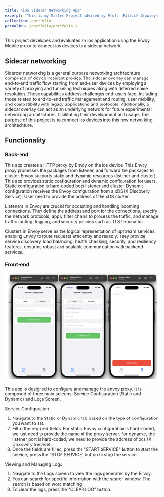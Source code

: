 ```yaml
---
title: "iOS Sidecar Networking App"
excerpt: "This is my Master Project advised by Prof. [Patrick Crowley](https://www.arl.wustl.edu/~pcrowley/). I developed and evaluated an ios application using the Envoy Mobile proxy to connect ios devices to a sidecar network. <img src='/images/project1.png' style=\"width: 700px; height: auto;\" >"
collection: portfolio
permalink: /portfolio/portfolio-1
---
```


This project developes and evaluates an ios application using the Envoy Mobile proxy to connect ios devices to a sidecar network.

## Sidecar networking
Sidercar networking is a general purpose networking architechture comprised of device-resident proxies. The sidecar overlay can manage end-to-end traffic flow starting from end-user devices by employing a variety of proxying and tunneling techniques along with deferred name resolution. These capabilities address challenges end-users face, including those related to end-to-end traffic management and routing, user mobility, and compatibility with legacy applications and protocols. Additionally, a sidecar overlay can act as an underlying network for future experimental networking architectures, facilitating their development and usage. The purpose of this project is to connect ios devices into this new networking architechture.

## Functionality
### Back-end
This app creates a HTTP proxy by Envoy on the ios device. This Envoy proxy processes the packages from listener, and forward the packages to cluster. Envoy supports static and dynamic resources (listener and cluster). This app provides static configuration and dynamic configuration for users. Static configuration is hard-coded both listener and cluster. Dynamic configuration receives the Envoy configuration from a xDS (X Discovery Service). User need to provide the address of the xDS cluster.

Listeners in Envoy are crucial for accepting and handling incoming connections. They define the address and port for the connections, specify the network protocols, apply filter chains to process the traffic, and manage traffic routing, logging, and security policies such as TLS termination.

Clusters in Envoy serve as the logical representation of upstream services, enabling Envoy to route requests efficiently and reliably. They provide service discovery, load balancing, health checking, security, and resiliency features, ensuring robust and scalable communication with backend services.

### Front-end

![](/images/project1_2.png)

This app is designed to configure and manage the envoy proxy. It is composed of three main screens: Service Configuration (Static and Dynamic) and Logs Screen.

Service Configuration
1.	Navigate to the Static or Dynamic tab based on the type of configuration you want to set.
2.	Fill in the required fields. For static, Envoy configuration is hard-coded, we just need to provide the name of the proxy server. For dynamic, the listener port is hard-coded, we need to provide the address of xds (X Discovery Service).
3.	Once the fields are filled, press the "START SERVICE" button to start the service, press the “STOP SERVICE” button to stop the service.

Viewing and Managing Logs
1.	Navigate to the Logs screen to view the logs generated by the Envoy.
2.	You can search for specific information with the search window. The search is based on word matching.
3.	To clear the logs, press the "CLEAR LOG" button.
